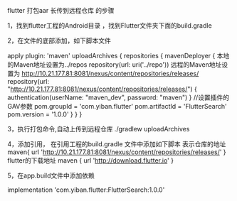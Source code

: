 flutter 打包aar 长传到远程仓库 的步骤

1，找到flutter工程的Android目录 ，找到Flutter文件夹下面的build.gradle

2，在文件的底部添加，如下脚本文件

apply plugin: 'maven'
uploadArchives {
    repositories {
        mavenDeployer {
            本地的Maven地址设置为../repos
             repository(url: uri('../repo'))
            远程的Maven地址设置为 http://10.21.177.81:8081/nexus/content/repositories/releases/
            repository(url: "http://10.21.177.81:8081/nexus/content/repositories/releases/") {
                authentication(userName: "maven_dev", password: "maven")
            }
            //设置插件的GAV参数
            pom.groupId = 'com.yiban.flutter'
            pom.artifactId = 'FlutterSearch'
            pom.version = '1.0.0'
        }
    }
}

3，执行打包命令,自动上传到远程仓库
./gradlew uploadArchives

4，添加引用， 在引用工程的build.gradle 文件中添加如下脚本
        表示仓库的地址
        maven{
            url 'http://10.21.177.81:8081/nexus/content/repositories/releases/'
        }
        flutter的下载地址
        maven {
            url 'http://download.flutter.io'
        }
        
5，在app.build文件中添加依赖

implementation 'com.yiban.flutter:FlutterSearch:1.0.0'



